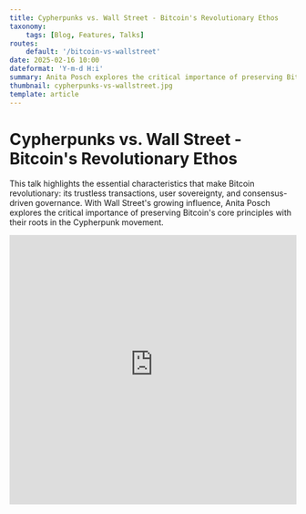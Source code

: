 ```yaml
---
title: Cypherpunks vs. Wall Street - Bitcoin's Revolutionary Ethos
taxonomy:
    tags: [Blog, Features, Talks]
routes:
    default: '/bitcoin-vs-wallstreet'
date: 2025-02-16 10:00
dateformat: 'Y-m-d H:i'
summary: Anita Posch explores the critical importance of preserving Bitcoin's core principles with their roots in the Cypherpunk movement.
thumbnail: cypherpunks-vs-wallstreet.jpg
template: article
---
```


# Cypherpunks vs. Wall Street - Bitcoin's Revolutionary Ethos

This talk highlights the essential characteristics that make Bitcoin revolutionary: its trustless transactions, user sovereignty, and consensus-driven governance. With Wall Street's growing influence, Anita Posch explores the critical importance of preserving Bitcoin's core principles with their roots in the Cypherpunk movement.

<iframe width="100%" height="473" src="https://www.youtube-nocookie.com/embed/mWx8F5zTmW8" title="YouTube video player" frameborder="0" allow="accelerometer; autoplay; clipboard-write; encrypted-media; gyroscope; picture-in-picture; web-share" referrerpolicy="strict-origin-when-cross-origin" allowfullscreen></iframe>
